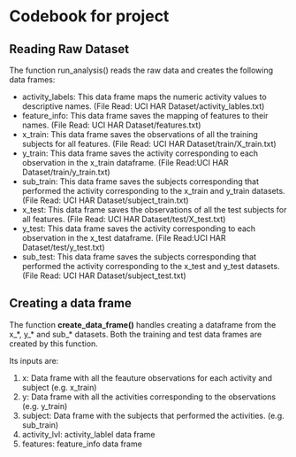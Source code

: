 # Codebook for project

## Reading Raw Dataset

The function run\_analysis() reads the raw data and creates the following data frames:
+ activity\_labels: This data frame maps the numeric activity values to descriptive names. (File Read: UCI HAR Dataset/activity\_lables.txt)
+ feature\_info: This data frame saves the mapping of features to their names. (File Read: UCI HAR Dataset/features.txt)
+ x\_train: This data frame saves the observations of all the training subjects for all features. (File Read: UCI HAR Dataset/train/X\_train.txt)
+ y\_train: This data frame saves the activity corresponding to each observation in the x\_train dataframe. (File Read:UCI HAR Dataset/train/y\_train.txt)
+ sub\_train: This data frame saves the subjects corresponding that performed the activity corresponding to the x\_train and y\_train datasets. (File Read: UCI HAR Dataset/subject\_train.txt)
+ x\_test: This data frame saves the observations of all the test subjects for all features. (File Read: UCI HAR Dataset/test/X\_test.txt)
+ y\_test: This data frame saves the activity corresponding to each observation in the x\_test dataframe. (File Read:UCI HAR Dataset/test/y\_test.txt)
+ sub\_test: This data frame saves the subjects corresponding that performed the activity corresponding to the x\_test and y\_test datasets. (File Read: UCI HAR Dataset/subject\_test.txt)

## Creating a data frame

The function **create\_data\_frame()** handles creating a dataframe from the x\_\*, y\_\* and sub\_\* datasets. Both the training and test data frames are created by this function.

Its inputs are: 
1. x: Data frame with all the feauture observations for each activity and subject (e.g. x\_train)
2. y: Data frame with all the activities corresponding to the observations (e.g. y\_train)
3. subject: Data frame with the subjects that performed the activities. (e.g. sub\_train)
4. activity\_lvl: activity\_lablel data frame
5. features: feature\_info data frame



